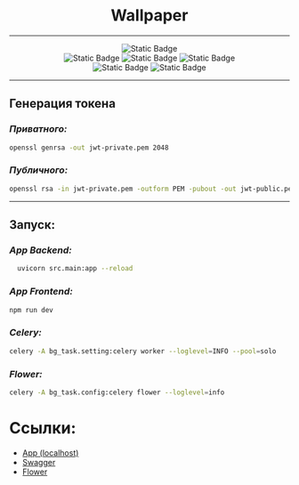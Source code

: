 <div align="center">
    <h1>Wallpaper</h1>
</div>

---
<div align="center">
    <img alt="Static Badge" src="https://img.shields.io/badge/-Python_3.12-%23354D73?style=flat&logo=python&labelColor=%231C1C1C">
    <br>
    <img alt="Static Badge" src="https://img.shields.io/badge/-FastApi_0.112.2-%23009B77?style=flat&logo=fastapi&labelColor=%231C1C1C">
    <img alt="Static Badge" src="https://img.shields.io/badge/-SQLAlchemy_2.0.34-%23009B77?style=flat&logo=sqlalchemy&labelColor=%231C1C1C">
    <img alt="Static Badge" src="https://img.shields.io/badge/-Celery_5.4.0-%23009B77?style=flat&logo=celery&labelColor=%231C1C1C">
    <br>
    <img alt="Static Badge" src="https://img.shields.io/badge/-Redis_5.0.8-%23D53032?style=flat&logo=redis&labelColor=%231C1C1C">
    <img alt="Static Badge" src="https://img.shields.io/badge/-PyDantic_2.9.0-%23FF0033?style=flat&logo=pydantic&labelColor=%231C1C1C">
</div>

---

## Генерация токена
### *Приватного:*
```bash
openssl genrsa -out jwt-private.pem 2048 
```
### *Публичного:*
```bash
openssl rsa -in jwt-private.pem -outform PEM -pubout -out jwt-public.pem 
```

---

## Запуск:
### *App Backend:*
```bash
  uvicorn src.main:app --reload
```
### *App Frontend:* 
```bash
npm run dev
```
### *Celery:*
```bash
celery -A bg_task.setting:celery worker --loglevel=INFO --pool=solo
```
### *Flower:*
```bash
celery -A bg_task.config:celery flower --loglevel=info
```

# Ссылки:
* [App (localhost)](http://localhost:5173)
* [Swagger](http://localhost:8000/docs)
* [Flower](http://localhost:5555/)
